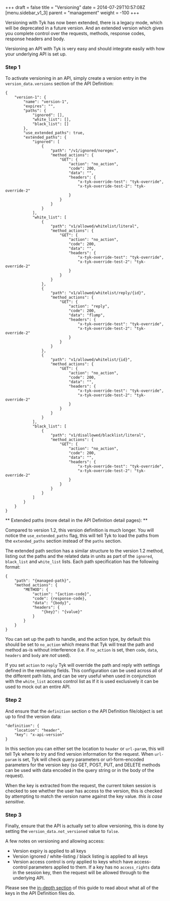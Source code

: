 +++
draft = false
title = "Versioning"
date = 2014-07-29T10:57:08Z
[menu.sidebar_v1_3]
    parent = "management"
    weight = -100
+++


Versioning with Tyk has now been extended, there is a legacy mode, which will be deprecated in a future version. And an extended 
version which gives you complete control over the requests, methods, response codes, response headers and body. 

Versioning an API with Tyk is very easy and should integrate easily with how your underlying API is set up. 

### Step 1

To activate versioning in an API, simply create a version entry in the `version_data.versions` section of the API Definition:

	{
        "version-1": {
            "name": "version-1",
            "expires": "",
            "paths": {
                "ignored": [],
                "white_list": [],
                "black_list": []
            },
            "use_extended_paths": true,
            "extended_paths": {
                "ignored": [
                    {
                        "path": "/v1/ignored/noregex",
                        "method_actions": {
                            "GET": {
                                "action": "no_action",
                                "code": 200,
                                "data": "",
                                "headers": {
                                    "x-tyk-override-test": "tyk-override",
                                    "x-tyk-override-test-2": "tyk-override-2"
                                }
                            }
                        }
                    }
                ],
                "white_list": [
                    {
                        "path": "v1/allowed/whitelist/literal",
                        "method_actions": {
                            "GET": {
                                "action": "no_action",
                                "code": 200,
                                "data": "",
                                "headers": {
                                    "x-tyk-override-test": "tyk-override",
                                    "x-tyk-override-test-2": "tyk-override-2"
                                }
                            }
                        }
                    },
                    {
                        "path": "v1/allowed/whitelist/reply/{id}",
                        "method_actions": {
                            "GET": {
                                "action": "reply",
                                "code": 200,
                                "data": "flump",
                                "headers": {
                                    "x-tyk-override-test": "tyk-override",
                                    "x-tyk-override-test-2": "tyk-override-2"
                                }
                            }
                        }
                    },
                    {
                        "path": "v1/allowed/whitelist/{id}",
                        "method_actions": {
                            "GET": {
                                "action": "no_action",
                                "code": 200,
                                "data": "",
                                "headers": {
                                    "x-tyk-override-test": "tyk-override",
                                    "x-tyk-override-test-2": "tyk-override-2"
                                }
                            }
                        }
                    }
                ],
                "black_list": [
                    {
                        "path": "v1/disallowed/blacklist/literal",
                        "method_actions": {
                            "GET": {
                                "action": "no_action",
                                "code": 200,
                                "data": "",
                                "headers": {
                                    "x-tyk-override-test": "tyk-override",
                                    "x-tyk-override-test-2": "tyk-override-2"
                                }
                            }
                        }
                    }
                ]
            }
        }
    }

** Extended paths (more detail in the API Definition detail pages): **

Compared to version 1.2, this version definition is much longer. You will notice the `use_extended_paths` flag, this will
tell Tyk to load the paths from the `extended_paths` section instead of the `paths` section.

The extended path section has a similar structure to the version 1.2 method, listing out the paths and the related data in units as
part of the `ignored`, `black_list` and `white_list` lists. Each path specification has the following format:

    {
        "path": "{managed-path}",
        "method_actions": {
            "METHOD": {
                "action": "{action-code}",
                "code": {response-code},
                "data": "{body}",
                "headers": {
                    "{key}": "{value}"
                }
            }
        }
    }
    
You can set up the path to handle, and the action type, by default this should be set to `no_action` which means that Tyk will 
treat the path and method as-is without interference (i.e. if `no_action` is set, then `code`, `data`, `headers` and `body` are *not* used).

If you set `action` to `reply` Tyk will override the path and reply with settings defined in the remaining fields. This configuration can be 
used across all of the different path lists, and can be very useful when used in conjunction with the `white_list` access control list as
If it is used exclusively it can be used to mock out an entire API.
	
### Step 2

And ensure that the `definition` section o the API Definition file/object is set up to find the version data:

    "definition": {
        "location": "header",
        "key": "x-api-version"
    }

In this section you can either set the location to `header` or `url-param`, this will tell Tyk where to try and find version information for the request. When
`url-param` is set, Tyk will check query parameters or url-form-encoded parameters for the version key (so GET, POST, PUT, and DELETE methods can be used 
with data encoded in the query string or in the body of the request).

When the key is extracted from the request, the current token session is checked to see whether the user has access to the version, this is checked by attempting to 
match the version name against the key value. *this is case sensitive*.

### Step 3

Finally, ensure that the API is actually set to allow versioning, this is done by setting the `version_data.not_versioned` value to `false`.

A few notes on versioning and allowing access:

- Version expiry is applied to all keys
- Version ignored / white-listing / black listing is applied to all keys
- Version access control is only applied to keys which have access-control parameters applied to them. If a key has no `access_rights` data in the session key, then the request will be allowed through to the underlying API.

Please see the [in-depth section](/v1.3/api-management/api-definition-detail/) of this guide to read about what all of the keys in the API Definition files do.
